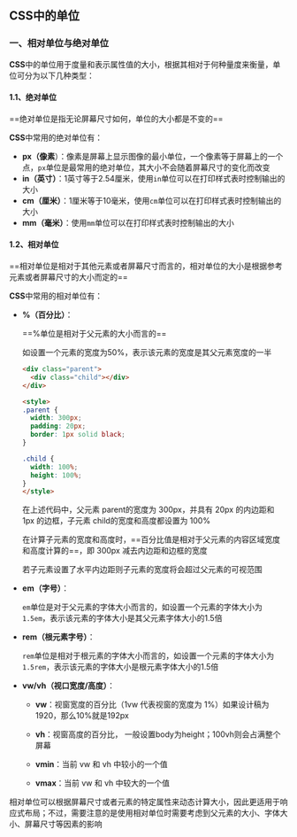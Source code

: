 ## CSS中的单位

### 一、相对单位与绝对单位

**CSS**中的单位用于度量和表示属性值的大小，根据其相对于何种量度来衡量，单位可分为以下几种类型：

#### 1.1、绝对单位

==绝对单位是指无论屏幕尺寸如何，单位的大小都是不变的==

**CSS**中常用的绝对单位有：

- **px（像素**）：像素是屏幕上显示图像的最小单位，一个像素等于屏幕上的一个点，`px`单位是最常用的绝对单位，其大小不会随着屏幕尺寸的变化而改变
- **in（英寸）**：1英寸等于2.54厘米，使用`in`单位可以在打印样式表时控制输出的大小
- **cm（厘米）**：1厘米等于10毫米，使用`cm`单位可以在打印样式表时控制输出的大小
- **mm（毫米）**：使用`mm`单位可以在打印样式表时控制输出的大小

#### 1.2、相对单位

==相对单位是相对于其他元素或者屏幕尺寸而言的，相对单位的大小是根据参考元素或者屏幕尺寸的大小而定的==

**CSS**中常用的相对单位有：

- **%（百分比）**：

  ==%单位是相对于父元素的大小而言的==<!--父元素的尺寸是指父元素的可视内容区域content的尺寸，不包含内外边距和边框-->

  如设置一个元素的宽度为50%，表示该元素的宽度是其父元素宽度的一半

  ```html
  <div class="parent">
    <div class="child"></div>
  </div>
  
  <style>
  .parent {
    width: 300px;
    padding: 20px;
    border: 1px solid black;
  }
  
  .child {
    width: 100%;
    height: 100%;
  }
  </style>
  ```

  在上述代码中，父元素 parent的宽度为 300px，并具有 20px 的内边距和 1px 的边框，子元素 child的宽度和高度都设置为 100%

  在计算子元素的宽度和高度时，==百分比值是相对于父元素的内容区域宽度和高度计算的==，即 300px 减去内边距和边框的宽度

  若子元素设置了水平内边距则子元素的宽度将会超过父元素的可视范围

- **em（字号）**：

  `em`单位是对于父元素的字体大小而言的，如设置一个元素的字体大小为`1.5em`，表示该元素的字体大小是其父元素字体大小的1.5倍

- **rem（根元素字号）**：

  `rem`单位是相对于根元素的字体大小而言的，如设置一个元素的字体大小为`1.5rem`，表示该元素的字体大小是根元素字体大小的1.5倍

- **vw/vh（视口宽度/高度）**：

  - **vw**：视窗宽度的百分比（1vw 代表视窗的宽度为 1%）如果设计稿为1920，那么10%就是192px 

  - **vh**：视窗高度的百分比， 一般设置body为height；100vh则会占满整个屏幕

  -  **vmin**：当前 vw 和 vh 中较小的一个值

  -  **vmax**：当前 vw 和 vh 中较大的一个值


相对单位可以根据屏幕尺寸或者元素的特定属性来动态计算大小，因此更适用于响应式布局；不过，需要注意的是使用相对单位时需要考虑到父元素的大小、字体大小、屏幕尺寸等因素的影响